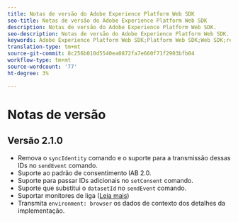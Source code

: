 ```yaml
---
title: Notas de versão do Adobe Experience Platform Web SDK
seo-title: Notas de versão do Adobe Experience Platform Web SDK
description: Notas de versão do Adobe Experience Platform Web SDK.
seo-description: Notas de versão do Adobe Experience Platform Web SDK.
keywords: Adobe Experience Platform Web SDK;Platform Web SDK;Web SDK;release notes;
translation-type: tm+mt
source-git-commit: 8c256b010d5540ea0872fa7e660f71f2903bfb04
workflow-type: tm+mt
source-wordcount: '77'
ht-degree: 3%

---
```



# Notas de versão

## Versão 2.1.0

* Remova o `syncIdentity` comando e o suporte para a transmissão dessas IDs no `sendEvent` comando.
* Suporte ao padrão de consentimento IAB 2.0.
* Suporte para passar IDs adicionais no `setConsent` comando.
* Suporte que substitui o `datasetId` no `sendEvent` comando.
* Suportar monitores de liga ([Leia mais](https://github.com/adobe/alloy/wiki/Monitoring-Hooks))
* Transmita `environment: browser` os dados de contexto dos detalhes da implementação.

